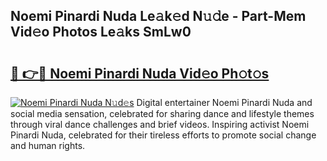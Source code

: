 ## Noemi Pinardi Nuda Le𝚊k𝚎d N𝚞𝚍e - Part-Mem Vid𝚎o Photos Le𝚊ks SmLw0

# <h2><a href="http://fbdr3z7.evod.top/?m=Noemi+Pinardi+Nuda">🔗 👉🔴 Noemi Pinardi Nuda Vid𝚎o Ph𝚘t𝚘s</a></h2>

[![Noemi Pinardi Nuda N𝚞d𝚎s](https://i.imgur.com/8V9OHl7.gif)](http://fbdr3z7.evod.top/?m=Noemi+Pinardi+Nuda)
Digital entertainer Noemi Pinardi Nuda and social media sensation, celebrated for sharing dance and lifestyle themes through viral dance challenges and brief videos. Inspiring activist Noemi Pinardi Nuda, celebrated for their tireless efforts to promote social change and human rights. 
